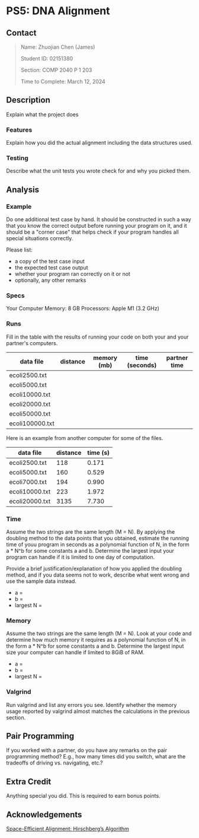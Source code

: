 # PS5: DNA Alignment

## Contact

> Name: Zhuojian Chen (James)
>
> Student ID: 02151380
>
> Section: COMP 2040 P 1 203
>
> Time to Complete: March 12, 2024

## Description

Explain what the project does

### Features

Explain how you did the actual alignment including the data structures used.

### Testing

Describe what the unit tests you wrote check for and why you picked them.

## Analysis

### Example

Do one additional test case by hand. It should be constructed in such a way that you know the correct output before running your program on it, and it should be a "corner case" that helps check if your program handles all special situations correctly.

Please list:

- a copy of the test case input
- the expected test case output
- whether your program ran correctly on it or not
- optionally, any other remarks

### Specs

Your Computer
Memory: 8 GB
Processors: Apple M1 (3.2 GHz)

### Runs

Fill in the table with the results of running your code on both your and your partner's computers.

| data file       | distance | memory (mb) | time (seconds) | partner time |
|-----------------|----------|-------------|----------------|--------------|
| ecoli2500.txt   |          |             |                |              |
| ecoli5000.txt   |          |             |                |              |
| ecoli10000.txt  |          |             |                |              |
| ecoli20000.txt  |          |             |                |              |
| ecoli50000.txt  |          |             |                |              |
| ecoli100000.txt |          |             |                |              |

Here is an example from another computer for some of the files.

| data file      | distance | time (s) |
|----------------|----------|----------|
| ecoli2500.txt  | 118      | 0.171    |
| ecoli5000.txt  | 160      | 0.529    |
| ecoli7000.txt  | 194      | 0.990    |
| ecoli10000.txt | 223      | 1.972    |
| ecoli20000.txt | 3135     | 7.730    |

### Time

Assume the two strings are the same length (M = N). By applying the doubling method to the data points that you obtained, estimate the running time of youu program in seconds as a polynomial function of N, in the form a * N^b for some constants a and b. Determine the largest input your program can handle if it is limited to one day of computation.

Provide a brief justification/explanation of how you applied the doubling method, and if you data seems not to work, describe what went wrong and use the sample data instead.

- a =
- b =
- largest N =

### Memory

Assume the two strings are the same length (M = N). Look at your code and determine how much memory it requires as a polynomial function of N, in the form a * N^b for some constants a and b. Determine the largest input size your computer can handle if limited to 8GiB of RAM.

- a =
- b =
- largest N =

### Valgrind

Run valgrind and list any errors you see. Identify whether the memory usage reported by valgrind almost matches the calculations in the previous section.

## Pair Programming

If you worked with a partner, do you have any remarks on the pair programming method? E.g., how many times did you switch, what are the tradeoffs of driving vs. navigating, etc.?

## Extra Credit

Anything special you did. This is required to earn bonus points.

## Acknowledgements

[Space-Efficient Alignment: Hirschberg’s Algorithm](https://www.cs.cmu.edu/~ckingsf/class/02-714/Lec07-linspace.pdf)

